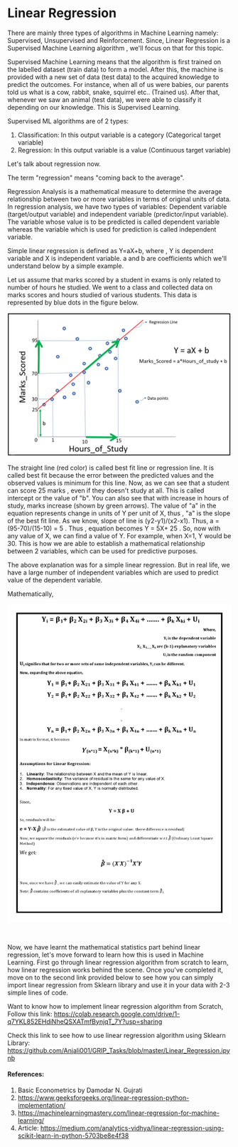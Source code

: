 # Linear Regression

There are mainly three types of algorithms in Machine Learning namely: Supervised, Unsupervised and Reinforcement. Since, Linear Regression is a Supervised Machine Learning algorithm , we'll focus on that for this topic. <br/>

Supervised Machine Learning means that the algorithm is first trained on the labelled dataset (train data) to form a model. After this, the machine is provided with a new set of data (test data) to the acquired knowledge to predict the outcomes. For instance, when all of us were babies, our parents told us what is a cow, rabbit, snake, squirrel etc.. (Trained us). After that, whenever we saw an animal (test data), we were able to classify it depending on our knowledge. This is Supervised Learning. <br/>

Supervised ML algorithms are of 2 types: <br/>
1. Classification: In this output variable is a category (Categorical target variable) <br/>
2. Regression: In this output variable is a value (Continuous target variable) <br/>

Let's talk about regression now. <br/>

The term "regression" means "coming back to the average". <br/> 

Regression Analysis is a mathematical measure to determine the average relationship between two or more variables in terms of original units of data. In regression analysis, we have two types of variables: Dependent variable (target/output variable) and independent variable (predictor/input variable). The variable whose value is to be predicted is called dependent variable whereas the variable which is used for prediction is called independent variable. <br/>

Simple linear regression is defined as Y=aX+b, where , Y is dependent variable and X is independent variable. a and b are coefficients which we'll understand below by a simple example.<br/>

Let us assume that marks scored by a student in exams is only related to number of hours he studied. We went to a class and collected data on marks scores and hours studied of various students. This data is represented by blue dots in the figure below. 

<p align="center">
<img src="https://github.com/Anjali001/onestep-electron-content/blob/main/Courses/easy_track/Linear%20Regression/regress.jpg" alt="drawing" width="700"/>
</p>

The straight line (red color) is called best fit line or regression line. It is called best fit because the error between the predicted values and the observed values is minimum for this line. Now, as we can see that a student can score 25 marks , even if they doesn't study at all. This is called intercept or the value of "b". You can also see that with increase in hours of study, marks increase (shown by green arrows). The value of "a" in the equation represents change in units of Y per unit of X, thus , "a" is the slope of the best fit line. As we know, slope of line is (y2-y1)/(x2-x1). Thus, a = (95-70)/(15-10) = 5 . Thus , equation becomes Y = 5X+ 25 . So, now with any value of X, we can find a value of Y. For example, when X=1, Y would be 30. This is how we are able to establish a mathematical relationship between 2 variables, which can be used for predictive purposes. <br/>

The above explanation was for a simple linear regression. But in real life, we have a large number of independent variables which are used to predict value of the dependent variable. 

Mathematically, 
<p align="center">
<img src="https://github.com/Anjali001/onestep-electron-content/blob/main/Courses/easy_track/Linear%20Regression/LR_formulae.jpg" alt="drawing" width="700"/>
 </p>
<br/>

Now, we have learnt the mathematical statistics part behind linear regression, let's move forward to learn how this is used in Machine Learning. First go through linear regression algorithm from scratch to learn, how linear regression works behind the scene. Once you've completed it, move on to the second link provided below to see how you can simply import linear regression from Sklearn library and use it in your data with 2-3 simple lines of code. <br/>
 
Want to know how to implement linear regression algorithm from Scratch, Follow this link: https://colab.research.google.com/drive/1-q7YKL852EHdiNheQSXATmfBynjqT_7Y?usp=sharing
<br/>

Check this link to see how to use linear regression algorithm using Sklearn Library: https://github.com/Anjali001/GRIP_Tasks/blob/master/Linear_Regression.ipynb
<br/>

#### References:<br/>

1. Basic Econometrics by Damodar N. Gujrati
2. https://www.geeksforgeeks.org/linear-regression-python-implementation/
3. https://machinelearningmastery.com/linear-regression-for-machine-learning/
4. Article: https://medium.com/analytics-vidhya/linear-regression-using-scikit-learn-in-python-5703be8e4f38
